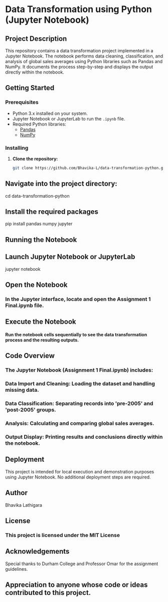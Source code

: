 # Data Transformation using Python (Jupyter Notebook)

## Project Description
This repository contains a data transformation project implemented in a Jupyter Notebook. The notebook performs data cleaning, classification, and analysis of global sales averages using Python libraries such as Pandas and NumPy. It documents the process step-by-step and displays the output directly within the notebook.

## Getting Started

### Prerequisites
- Python 3.x installed on your system.
- Jupyter Notebook or JupyterLab to run the `.ipynb` file.
- Required Python libraries:
  - [Pandas](https://pandas.pydata.org/)
  - [NumPy](https://numpy.org/)

### Installing
1. **Clone the repository:**
   ```bash
   git clone https://github.com/Bhavika-L/data-transformation-python.git
## Navigate into the project directory:
   cd data-transformation-python

## Install the required packages
pip install pandas numpy jupyter

## Running the Notebook 
## Launch Jupyter Notebook or JupyterLab
jupyter notebook

## Open the Notebook
### In the Jupyter interface, locate and open the Assignment 1 Final.ipynb file.

## Execute the Notebook
#### Run the notebook cells sequentially to see the data transformation process and the resulting outputs.

## Code Overview
### The Jupyter Notebook (Assignment 1 Final.ipynb) includes:
### Data Import and Cleaning: Loading the dataset and handling missing data.
### Data Classification: Separating records into 'pre-2005' and 'post-2005' groups.
### Analysis: Calculating and comparing global sales averages.
### Output Display: Printing results and conclusions directly within the notebook.

## Deployment
This project is intended for local execution and demonstration purposes using Jupyter Notebook. No additional deployment steps are required.

## Author
Bhavika Lathigara

## License
### This project is licensed under the MIT License 

## Acknowledgements
Special thanks to Durham College and Professor Omar for the assignment guidelines.

## Appreciation to anyone whose code or ideas contributed to this project.

